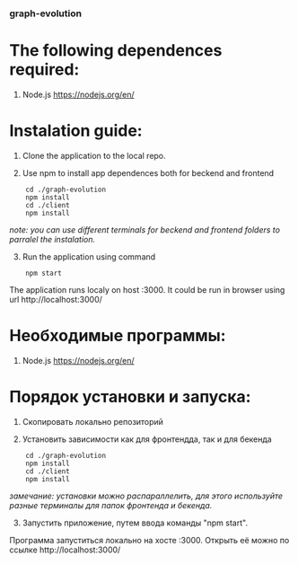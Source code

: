 ### graph-evolution





# The following dependences required:
1) Node.js https://nodejs.org/en/

# Instalation guide:

1) Clone the application to the local repo.

2) Use npm to install app dependences both for beckend and frontend
```
    cd ./graph-evolution
    npm install
    cd ./client
    npm install
```
*note: you can use different terminals for beckend and frontend folders to parralel the instalation.*

3) Run the application using command
```
    npm start
```

The application runs localy on host :3000. It could be run in browser using url http://localhost:3000/





# Необходимые программы:
1) Node.js https://nodejs.org/en/

# Порядок установки и запуска:

1) Скопировать локально репозиторий

2) Установить зависимости как для фронтендда, так и для бекенда
```
    cd ./graph-evolution
    npm install
    cd ./client
    npm install
```
*замечание: установки можно распараллелить, для этого используйте разные терминалы для папок фронтенда и бекенда.*

3) Запустить приложение, путем ввода команды "npm start".

Программа запуститься локально на хосте :3000. Открыть её можно по ссылке http://localhost:3000/